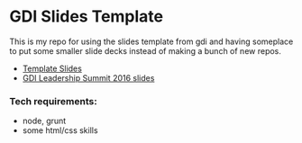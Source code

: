 
# GDI Slides Template

This is my repo for using the slides template from gdi and having someplace to put some smaller slide decks instead of making a bunch of new repos. 

- [Template Slides](http://kcjonesevans.com/gdi-slides-template/) 
- [GDI Leadership Summit 2016 slides](http://kcjonesevans.com/gdi-slides-template/gdi-leadership-summit-16.html#/)



### Tech requirements:

 - node, grunt 
 - some html/css skills


